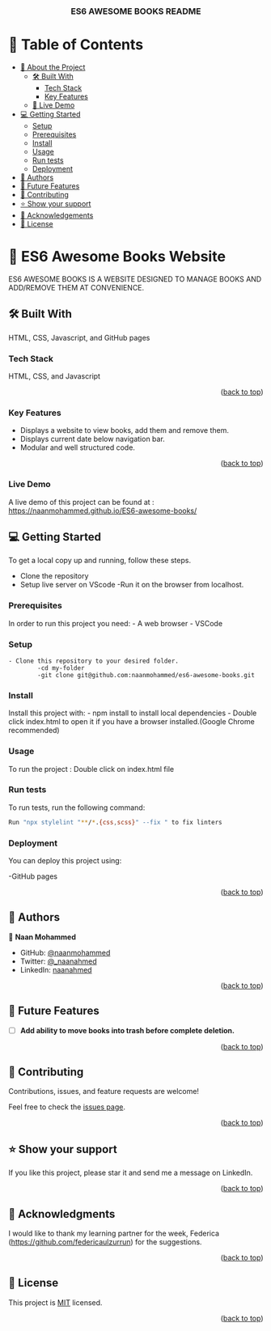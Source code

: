 <a name="readme-top"></a>

<div align="center">
  <h3><b>ES6 AWESOME BOOKS README</b></h3>
</div>

<!-- TABLE OF CONTENTS -->

# 📗 Table of Contents

- [📖 About the Project](#about-project)
  - [🛠 Built With](#built-with)
    - [Tech Stack](#tech-stack)
    - [Key Features](#key-features)
  - [🚀 Live Demo](#live-demo)
- [💻 Getting Started](#getting-started)
  - [Setup](#setup)
  - [Prerequisites](#prerequisites)
  - [Install](#install)
  - [Usage](#usage)
   - [Run tests](#run-tests)
  - [Deployment](#deployment)
- [👥 Authors](#authors)
- [🔭 Future Features](#future-features)
- [🤝 Contributing](#contributing)
- [⭐️ Show your support](#support)
- [🙏 Acknowledgements](#acknowledgements)
- [📝 License](#license)

<!-- PROJECT DESCRIPTION -->

# 📖 ES6 Awesome Books Website <a name="about-project"></a>

ES6 AWESOME BOOKS IS A WEBSITE DESIGNED TO MANAGE BOOKS AND ADD/REMOVE THEM AT CONVENIENCE.

## 🛠 Built With <a name="built-with"></a> 
HTML, CSS, Javascript, and GitHub pages

### Tech Stack <a name="tech-stack"></a> 
HTML, CSS, and Javascript

<p align="right">(<a href="#readme-top">back to top</a>)</p>
<!-- Features -->

### Key Features <a name="key-features"></a>

- Displays a website to view books, add them and remove them.
- Displays current date below navigation bar.
- Modular and well structured code.


<p align="right">(<a href="#readme-top">back to top</a>)</p>

### Live Demo
A live demo of this project can be found at :
  https://naanmohammed.github.io/ES6-awesome-books/

<!-- GETTING STARTED -->

## 💻 Getting Started <a name="getting-started"></a>

To get a local copy up and running, follow these steps.
  - Clone the repository
  - Setup live server on VScode
  -Run it on the browser from localhost.

### Prerequisites

In order to run this project you need:
    - A web browser 
    - VSCode

### Setup

    - Clone this repository to your desired folder.
            -cd my-folder
            -git clone git@github.com:naanmohammed/es6-awesome-books.git

### Install

Install this project with:
    - npm install to install local dependencies
    - Double click index.html to open it if you have a browser installed.(Google Chrome recommended)

### Usage

To run the project :
    Double click on index.html file

### Run tests

To run tests, run the following command:

```sh
Run "npx stylelint "**/*.{css,scss}" --fix " to fix linters 
```


### Deployment

You can deploy this project using:

  -GitHub pages


<p align="right">(<a href="#readme-top">back to top</a>)</p>
  
<!-- AUTHORS -->

## 👥 Authors <a name="authors"></a>

👤 **Naan Mohammed**

- GitHub: [@naanmohammed](https://github.com/naanmohammed)
- Twitter: [@_naanahmed](https://twitter.com/twitterhandle)
- LinkedIn: [naanahmed](https://linkedin.com/in/naanahmed)

<p align="right">(<a href="#readme-top">back to top</a>)</p>

<!-- FUTURE FEATURES -->

## 🔭 Future Features <a name="future-features"></a>

- [ ] **Add ability to move books into trash before complete deletion.**


<p align="right">(<a href="#readme-top">back to top</a>)</p>

<!-- CONTRIBUTING -->

## 🤝 Contributing <a name="contributing"></a>

Contributions, issues, and feature requests are welcome!

Feel free to check the [issues page](https://github.com/naanmohammed/ES6-awesome-books/issues).

<p align="right">(<a href="#readme-top">back to top</a>)</p>

<!-- SUPPORT -->

## ⭐️ Show your support <a name="support"></a>

If you like this project, please star it and send me a message on LinkedIn.

<p align="right">(<a href="#readme-top">back to top</a>)</p>

<!-- ACKNOWLEDGEMENTS -->

## 🙏 Acknowledgments <a name="acknowledgements"></a>

I would like to thank my learning partner for the week, Federica (https://github.com/federicaulzurrun) for the suggestions.

<p align="right">(<a href="#readme-top">back to top</a>)</p>


<!-- LICENSE -->

## 📝 License <a name="license"></a>

This project is [MIT](./LICENSE) licensed.


<p align="right">(<a href="#readme-top">back to top</a>)</p>
